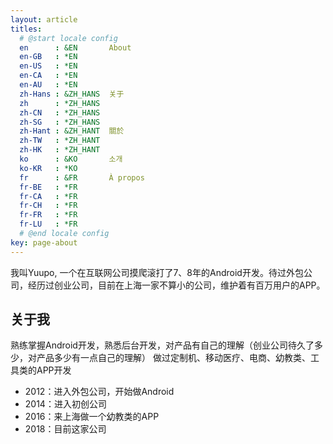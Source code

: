 ```yaml
---
layout: article
titles:
  # @start locale config
  en      : &EN       About
  en-GB   : *EN
  en-US   : *EN
  en-CA   : *EN
  en-AU   : *EN
  zh-Hans : &ZH_HANS  关于
  zh      : *ZH_HANS
  zh-CN   : *ZH_HANS
  zh-SG   : *ZH_HANS
  zh-Hant : &ZH_HANT  關於
  zh-TW   : *ZH_HANT
  zh-HK   : *ZH_HANT
  ko      : &KO       소개
  ko-KR   : *KO
  fr      : &FR       À propos
  fr-BE   : *FR
  fr-CA   : *FR
  fr-CH   : *FR
  fr-FR   : *FR
  fr-LU   : *FR
  # @end locale config
key: page-about
---
```


我叫Yuupo, 一个在互联网公司摸爬滚打了7、8年的Android开发。待过外包公司，经历过创业公司，目前在上海一家不算小的公司，维护着有百万用户的APP。

## 关于我

熟练掌握Android开发，熟悉后台开发，对产品有自己的理解（创业公司待久了多少，对产品多少有一点自己的理解）
做过定制机、移动医疗、电商、幼教类、工具类的APP开发

- 2012：进入外包公司，开始做Android
- 2014：进入初创公司
- 2016：来上海做一个幼教类的APP
- 2018：目前这家公司

